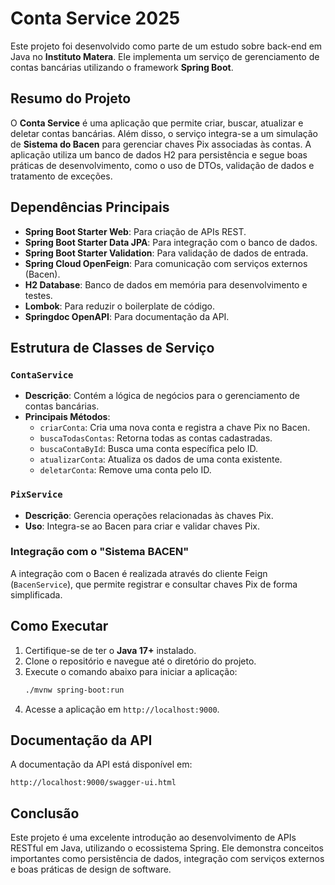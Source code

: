 # Conta Service 2025

Este projeto foi desenvolvido como parte de um estudo sobre back-end em Java no **Instituto Matera**. Ele implementa um serviço de gerenciamento de contas bancárias utilizando o framework **Spring Boot**.

## Resumo do Projeto

O **Conta Service** é uma aplicação que permite criar, buscar, atualizar e deletar contas bancárias. Além disso, o serviço integra-se a um simulação de **Sistema do Bacen** para gerenciar chaves Pix associadas às contas. A aplicação utiliza um banco de dados H2 para persistência e segue boas práticas de desenvolvimento, como o uso de DTOs, validação de dados e tratamento de exceções.

## Dependências Principais

- **Spring Boot Starter Web**: Para criação de APIs REST.
- **Spring Boot Starter Data JPA**: Para integração com o banco de dados.
- **Spring Boot Starter Validation**: Para validação de dados de entrada.
- **Spring Cloud OpenFeign**: Para comunicação com serviços externos (Bacen).
- **H2 Database**: Banco de dados em memória para desenvolvimento e testes.
- **Lombok**: Para reduzir o boilerplate de código.
- **Springdoc OpenAPI**: Para documentação da API.

## Estrutura de Classes de Serviço

### `ContaService`
- **Descrição**: Contém a lógica de negócios para o gerenciamento de contas bancárias.
- **Principais Métodos**:
    - `criarConta`: Cria uma nova conta e registra a chave Pix no Bacen.
    - `buscaTodasContas`: Retorna todas as contas cadastradas.
    - `buscaContaById`: Busca uma conta específica pelo ID.
    - `atualizarConta`: Atualiza os dados de uma conta existente.
    - `deletarConta`: Remove uma conta pelo ID.

### `PixService`
- **Descrição**: Gerencia operações relacionadas às chaves Pix.
- **Uso**: Integra-se ao Bacen para criar e validar chaves Pix.

### Integração com o "Sistema BACEN"
A integração com o Bacen é realizada através do cliente Feign (`BacenService`), que permite registrar e consultar chaves Pix de forma simplificada.

## Como Executar

1. Certifique-se de ter o **Java 17+** instalado.
2. Clone o repositório e navegue até o diretório do projeto.
3. Execute o comando abaixo para iniciar a aplicação:
     ```bash
     ./mvnw spring-boot:run
     ```
4. Acesse a aplicação em `http://localhost:9000`.

## Documentação da API

A documentação da API está disponível em:
```
http://localhost:9000/swagger-ui.html
```

## Conclusão

Este projeto é uma excelente introdução ao desenvolvimento de APIs RESTful em Java, utilizando o ecossistema Spring. Ele demonstra conceitos importantes como persistência de dados, integração com serviços externos e boas práticas de design de software.  

